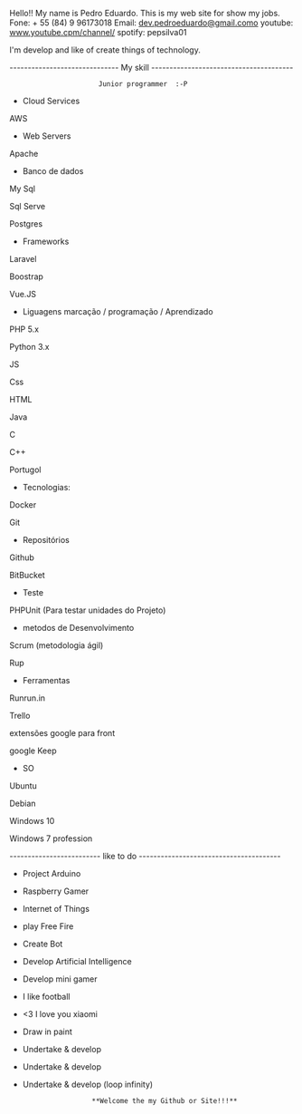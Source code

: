 Hello!! My name is Pedro Eduardo. This is my web site for show my jobs.
Fone: + 55 (84) 9 96173018
Email: dev.pedroeduardo@gmail.como
youtube: www.youtube.cpm/channel/
spotify: pepsilva01


I'm develop and like of create things of technology.

------------------------------ My skill ---------------------------------------

                          Junior programmer  :-P

* Cloud Services

AWS

* Web Servers

Apache

*  Banco de dados

My Sql

Sql Serve

Postgres

* Frameworks

Laravel

Boostrap

Vue.JS

* Liguagens marcação / programação / Aprendizado

PHP 5.x

Python 3.x

JS

Css

HTML

Java

C

C++

Portugol

* Tecnologias:

Docker

Git

* Repositórios

Github

BitBucket

* Teste

PHPUnit (Para testar unidades do Projeto)

* metodos de Desenvolvimento

 Scrum (metodologia ágil)

 Rup

* Ferramentas

Runrun.in

Trello

extensões google para front

google Keep

* SO

Ubuntu

Debian

Windows 10

Windows 7 profession

------------------------- like to do ---------------------------------------

* Project Arduino
* Raspberry Gamer
* Internet of Things
* play Free Fire
* Create Bot
* Develop Artificial Intelligence
* Develop mini gamer
* I like football
* <3 I love you xiaomi
* Draw in paint
* Undertake & develop
* Undertake & develop
* Undertake & develop (loop infinity)

                       **Welcome the my Github or Site!!!**
